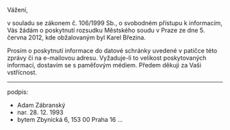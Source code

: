 ﻿---
prijemce: 
  role:     Povinný subjekt
  nazev:    Městský soud v Praze
  ulice:    Spálená 6/2
  PSC:      120 00
  mesto:    Praha 2
  DS:       snkabbm
styl:       pirati-klub
vase:
  znacka:
  den:
nase:
  znacka:   ZK Pha 120/2015
  misto:    Praha
vec:        Žádost o informace
vyrizuje:   
  jmeno:    Adam Zábranský
  telefon:  +420 721 006 868
  ds:       xwfwgha
  mail:     adam.zabransky@praha.eu
---

Vážení,

v souladu se zákonem č. 106/1999 Sb., o svobodném přístupu k informacím, Vás žádám o poskytnutí rozsudku Městského soudu v Praze ze dne 5. června 2012, kde obžalovaným byl Karel Březina.

Prosím o poskytnutí informace do datové schránky uvedené v patičce této zprávy či na e-mailovou adresu. Vyžaduje-li to velikost poskytovaných informací, dostavím se s paměťovým médiem. Předem děkuji za Vaši vstřícnost.

---
podpis: 
  - Adam Zábranský
  - nar. 28. 12. 1993
  - bytem Zbynická 6, 153 00 Praha 16
...
